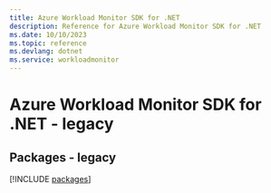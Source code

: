```yaml
---
title: Azure Workload Monitor SDK for .NET
description: Reference for Azure Workload Monitor SDK for .NET
ms.date: 10/10/2023
ms.topic: reference
ms.devlang: dotnet
ms.service: workloadmonitor
---
```

# Azure Workload Monitor SDK for .NET - legacy
## Packages - legacy
[!INCLUDE [packages](workload-monitor-index.md)]